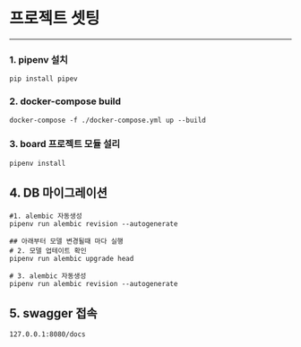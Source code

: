 # 프로젝트 셋팅

***
### 1. pipenv 설치
~~~
pip install pipev
~~~

### 2. docker-compose build
~~~
docker-compose -f ./docker-compose.yml up --build
~~~

### 3. board 프로젝트 모듈 설리
~~~
pipenv install
~~~

## 4. DB 마이그레이션
~~~
#1. alembic 자동생성
pipenv run alembic revision --autogenerate

## 아래부터 모델 변경될때 마다 실행
# 2. 모델 업테이트 확인 
pipenv run alembic upgrade head

# 3. alembic 자동생성
pipenv run alembic revision --autogenerate
~~~

## 5. swagger 접속
~~~
127.0.0.1:8080/docs
~~~